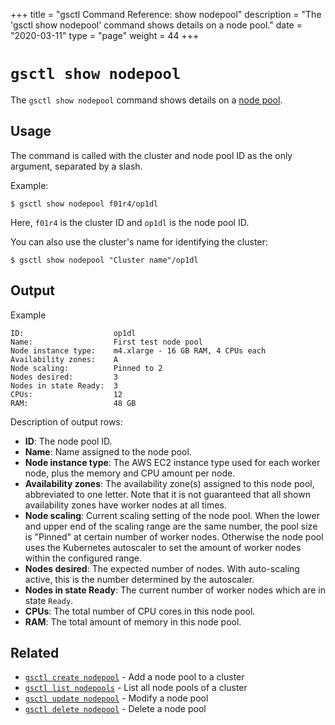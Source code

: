 +++
title = "gsctl Command Reference: show nodepool"
description = "The 'gsctl show nodepool' command shows details on a node pool."
date = "2020-03-11"
type = "page"
weight = 44
+++

# `gsctl show nodepool`

The `gsctl show nodepool` command shows details on a [node pool](/basics/nodepools/).

## Usage

The command is called with the cluster and node pool ID as the only argument,
separated by a slash.

Example:

```nohighlight
$ gsctl show nodepool f01r4/op1dl
```

Here, `f01r4` is the cluster ID and `op1dl` is the node pool ID.

You can also use the cluster's name for identifying the cluster:

```nohighlight
$ gsctl show nodepool "Cluster name"/op1dl
```

## Output

Example

```nohighlight
ID:                    op1dl
Name:                  First test node pool
Node instance type:    m4.xlarge - 16 GB RAM, 4 CPUs each
Availability zones:    A
Node scaling:          Pinned to 2
Nodes desired:         3
Nodes in state Ready:  3
CPUs:                  12
RAM:                   48 GB
```

Description of output rows:

- **ID**:                    The node pool ID.
- **Name**:                  Name assigned to the node pool.
- **Node instance type**:    The AWS EC2 instance type used for each worker node, plus the memory and CPU amount per node.
- **Availability zones**:    The availability zone(s) assigned to this node pool, abbreviated to one letter. Note that it is not guaranteed that all shown availability zones have worker nodes at all times.
- **Node scaling**:          Current scaling setting of the node pool. When the lower and upper end of the scaling range are the same number, the pool size is "Pinned" at  certain number of worker nodes. Otherwise the node pool uses the Kubernetes autoscaler to set the amount of worker nodes within the configured range.
- **Nodes desired**:         The expected number of nodes. With auto-scaling active, this is the number determined by the autoscaler.
- **Nodes in state Ready**:  The current number of worker nodes which are in state `Ready`.
- **CPUs**:                  The total number of CPU cores in this node pool.
- **RAM**:                   The total amount of memory in this node pool.

## Related

- [`gsctl create nodepool`](/reference/gsctl/create-nodepool/) - Add a node pool to a cluster
- [`gsctl list nodepools`](/reference/gsctl/list-nodepools/) - List all node pools of a cluster
- [`gsctl update nodepool`](/reference/gsctl/update-nodepool/) - Modify a node pool
- [`gsctl delete nodepool`](/reference/gsctl/delete-nodepool/) - Delete a node pool
